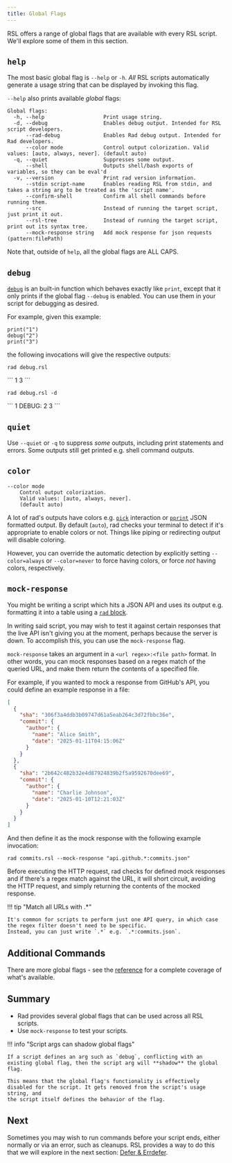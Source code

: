 ```yaml
---
title: Global Flags
---
```


RSL offers a range of global flags that are available with every RSL script. We'll explore some of them in this section.

## `help`

The most basic global flag is `--help` or `-h`. *All* RSL scripts automatically generate a usage string that can be displayed by invoking this flag.

`--help` also prints available *global* flags:

```
Global flags:
  -h, --help                   Print usage string.
  -d, --debug                  Enables debug output. Intended for RSL script developers.
      --rad-debug              Enables Rad debug output. Intended for Rad developers.
      --color mode             Control output colorization. Valid values: [auto, always, never]. (default auto)
  -q, --quiet                  Suppresses some output.
      --shell                  Outputs shell/bash exports of variables, so they can be eval'd
  -v, --version                Print rad version information.
      --stdin script-name      Enables reading RSL from stdin, and takes a string arg to be treated as the 'script name'.
      --confirm-shell          Confirm all shell commands before running them.
      --src                    Instead of running the target script, just print it out.
      --rsl-tree               Instead of running the target script, print out its syntax tree.
      --mock-response string   Add mock response for json requests (pattern:filePath)
```

[//]: # (todo script something to keep the above blob in check)

Note that, outside of `help`, all the global flags are ALL CAPS.

## `debug`

[`debug`](../reference/functions.md#debug) is an built-in function which behaves exactly like `print`, except that it only prints if the global flag `--debug` is enabled. You can use them in your script for debugging as desired.

For example, given this example:

```rsl title="debug.rsl"
print("1")
debug("2")
print("3")
```

the following invocations will give the respective outputs:

```
rad debug.rsl
```

<div class="result">
```
1
3
```
</div>

```
rad debug.rsl -d
```

<div class="result">
```
1
DEBUG: 2
3
```
</div>

## `quiet`

Use `--quiet` or `-q` to suppress *some* outputs, including print statements and errors. Some outputs still get printed e.g. shell command outputs.

## `color`

```
--color mode
    Control output colorization.
    Valid values: [auto, always, never].
    (default auto)
```

A lot of rad's outputs have colors e.g. [`pick`](../reference/functions.md#pick) interaction or [`pprint`](../reference/functions.md#pprint) JSON formatted output.
By default (`auto`), rad checks your terminal to detect if it's appropriate to enable colors or not. Things like piping or redirecting output will disable coloring.

However, you can override the automatic detection by explicitly setting `--color=always` or `--color=never` to force having colors, or force *not* having colors, respectively. 

## `mock-response`

You might be writing a script which hits a JSON API and uses its output e.g. formatting it into a table using a [`rad` block](./rad-blocks.md).

In writing said script, you may wish to test it against certain responses that the live API isn't giving you at the moment, perhaps because the server is down. To accomplish this, you can use the `mock-response` flag.

`mock-response` takes an argument in a `<url regex>:<file path>` format.
In other words, you can mock responses based on a regex match of the queried URL, and make them return the contents of a specified file.

For example, if you wanted to mock a response from GitHub's API, you could define an example response in a file:

```json title="commits.json"
[
  {
    "sha": "306f3a4ddb3b09747d61a5eab264c3d72fbbc36e",
    "commit": {
      "author": {
        "name": "Alice Smith",
        "date": "2025-01-11T04:15:06Z"
      }
    }
  },
  {
    "sha": "2b642c482b32e4d87924839b2f5a9592670dee69",
    "commit": {
      "author": {
        "name": "Charlie Johnson",
        "date": "2025-01-10T12:21:03Z"
      }
    }
  }
]
```

And then define it as the mock response with the following example invocation:

```shell
rad commits.rsl --mock-response "api.github.*:commits.json"
```

Before executing the HTTP request, rad checks for defined mock responses and if there's a regex match against the URL, it will short circuit,
avoiding the HTTP request, and simply returning the contents of the mocked response.

!!! tip "Match all URLs with .*"

    It's common for scripts to perform just one API query, in which case the regex filter doesn't need to be specific.
    Instead, you can just write `.*` e.g. `.*:commits.json`.

[//]: # (todo can be set several times?)

## Additional Commands

There are more global flags - see the [reference](../reference/global-flags.md) for a complete coverage of what's available.

## Summary

- Rad provides several global flags that can be used across all RSL scripts.
- Use `mock-response` to test your scripts.

!!! info "Script args can shadow global flags"

    If a script defines an arg such as `debug`, conflicting with an existing global flag, then the script arg will **shadow** the global flag.

    This means that the global flag's functionality is effectively disabled for the script. It gets removed from the script's usage string, and
    the script itself defines the behavior of the flag.

## Next

Sometimes you may wish to run commands before your script ends, either normally or via an error, such as cleanups.
RSL provides a way to do this that we will explore in the next section: [Defer & Errdefer](./defer-errdefer.md).
